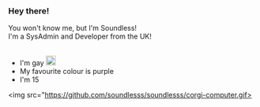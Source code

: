### Hey there!
You won't know me, but I'm Soundless!<br>
I'm a SysAdmin and Developer from the UK!<br>
<br>
<ul>
  <li> I'm gay <img src="https://images.emojiterra.com/google/noto-emoji/v2.034/128px/1f3f3-1f308.png" style="aspect-ration:1; height: 20px;"></li>
  <li> My favourite colour is purple </li>
  <li> I'm 15 </li>
</ul>

<img src="https://github.com/soundlesss/soundlesss/corgi-computer.gif>
